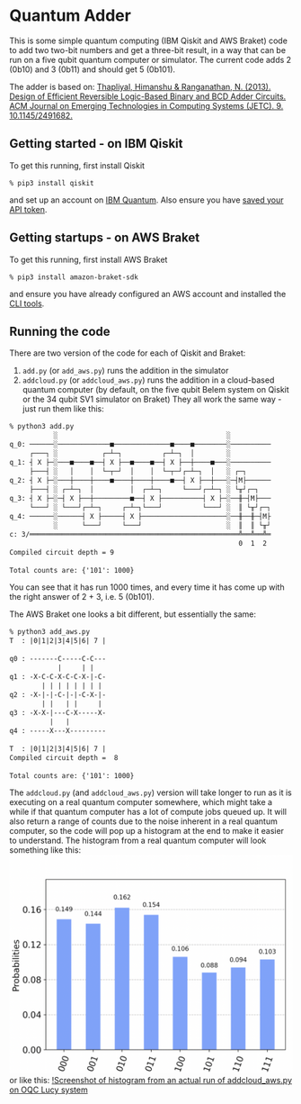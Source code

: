 # Quantum Adder
This is some simple quantum computing (IBM Qiskit and AWS Braket) code to add two two-bit numbers and get a three-bit result, in a way that can be run on a five qubit quantum computer or simulator. The current code adds 2 (0b10) and 3 (0b11) and should get 5 (0b101).

The adder is based on: [Thapliyal, Himanshu & Ranganathan, N. (2013). Design of Efficient Reversible Logic-Based Binary and BCD Adder Circuits. ACM Journal on Emerging Technologies in Computing Systems (JETC). 9. 10.1145/2491682.](https://www.researchgate.net/publication/262163558_Design_of_Efficient_Reversible_Logic-Based_Binary_and_BCD_Adder_Circuits)

## Getting started - on IBM Qiskit
To get this running, first install Qiskit
```
% pip3 install qiskit
```
and set up an account on [IBM Quantum](https://quantum-computing.ibm.com/). Also ensure you have [saved your API token](https://quantum-computing.ibm.com/lab/docs/iql/manage/account/ibmq).

## Getting startups - on AWS Braket
To get this running, first install AWS Braket
```
% pip3 install amazon-braket-sdk
```
and ensure you have already configured an AWS account and installed the [CLI tools](https://aws.amazon.com/getting-started/guides/setup-environment/module-three/).

## Running the code
There are two version of the code for each of Qiskit and Braket: 
1. `add.py` (or `add_aws.py`) runs the addition in the simulator
2. `addcloud.py` (or `addcloud_aws.py`) runs the addition in a cloud-based quantum computer (by default, on the five qubit Belem system on Qiskit or the 34 qubit SV1 simulator on Braket)
They all work the same way - just run them like this:
```
% python3 add.py
           ░                                          ░          
q_0: ──────░─────────────■──────────────■────■────────░──────────
     ┌───┐ ░           ┌─┴─┐          ┌─┴─┐  │        ░          
q_1: ┤ X ├─░───■────■──┤ X ├──■────■──┤ X ├──┼────■───░──────────
     ├───┤ ░   │    │  └─┬─┘  │    │  └─┬─┘┌─┴─┐  │   ░ ┌─┐      
q_2: ┤ X ├─░───┼────┼────■────┼────┼────■──┤ X ├──┼───░─┤M├──────
     ├───┤ ░ ┌─┴─┐  │         │  ┌─┴─┐     └───┘┌─┴─┐ ░ └╥┘┌─┐   
q_3: ┤ X ├─░─┤ X ├──┼─────────■──┤ X ├──────────┤ X ├─░──╫─┤M├───
     └───┘ ░ └───┘┌─┴─┐     ┌─┴─┐└───┘          └───┘ ░  ║ └╥┘┌─┐
q_4: ──────░──────┤ X ├─────┤ X ├─────────────────────░──╫──╫─┤M├
           ░      └───┘     └───┘                     ░  ║  ║ └╥┘
c: 3/════════════════════════════════════════════════════╩══╩══╩═
                                                         0  1  2 
Compiled circuit depth = 9

Total counts are: {'101': 1000}
```
You can see that it has run 1000 times, and every time it has come up with the right answer of 2 + 3, i.e. 5 (0b101).

The AWS Braket one looks a bit different, but essentially the same:
```
% python3 add_aws.py
T  : |0|1|2|3|4|5|6| 7 |

q0 : -------C-----C-C---
            |     | |
q1 : -X-C-C-X-C-C-X-|-C-
        | | | | | | | |
q2 : -X-|-|-C-|-|-C-X-|-
        | |   | |     |
q3 : -X-X-|---C-X-----X-
          |   |
q4 : -----X---X---------

T  : |0|1|2|3|4|5|6| 7 |
Compiled circuit depth =  8

Total counts are: {'101': 1000}
```

The `addcloud.py` (and `addcloud_aws.py`) version will take longer to run as it is executing on a real quantum computer somewhere, which might take a while if that quantum computer has a lot of compute jobs queued up. It will also return a range of counts due to the noise inherent in a real quantum computer, so the code will pop up a histogram at the end to make it easier to understand. The histogram from a real quantum computer will look something like this:
![Screenshot of histogram from an actual run of addcloud.py on IBM Belem system](assets/histogram_example.png)
or like this:
[!Screenshot of histogram from an actual run of addcloud_aws.py on OQC Lucy system](assets/histogram_example_aws_lucy.png)

